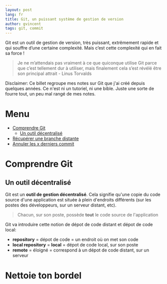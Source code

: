 ```yaml
---
layout: post
lang: fr
title: Git, un puissant système de gestion de version
author: gvincent
tags: git, commit
---
```


Git est un outil de gestion de version, très puissant, extrêmement rapide et qui souffre d’une certaine complexité.
Mais c’est cette complexité qui en fait sa force !

> Je ne m’attendais pas vraiment à ce que quiconque utilise Git parce que c’est tellement dur à utiliser,
mais finalement cela s’est révélé être son principal attrait - Linus Torvalds

<!--more-->

<p class="bg-warning">
Disclaimer: Ce billet regroupe mes notes sur Git que j'ai créé depuis quelques années. Ce n'est ni un tutoriel,
ni une bible. Juste une sorte de fourre tout, un peu mal rangé de mes notes.
</p>



# Menu

  * [Comprendre Git](#understand_git)
    * [Un outil décentralisé](#decentralized)
  * [Récupérer une branche distante](#get_remote_branch)
  * [Annuler les x derniers commit](#x_derniers_commits)

# Comprendre Git <a name="understand_git"></a>

## Un outil décentralisé <a name="decentralized"></a>

Git est un **outil de gestion décentralisé**. Cela signifie qu'une copie du code source d'une application est
située à plein d'endroits différents (sur les postes des développeurs, sur un serveur distant, etc).

> Chacun, sur son poste, possède **tout** le code source de l'application

Git va introduire cette notion de dépot de code distant et dépot de code local:

  * **repository** = dépot de code = un endroit où on met son code
  * **local repository** = **local** = dépot de code local, sur son poste
  * **remote** = éloigné = correspond à un dépot de code distant, sur un serveur


# Nettoie ton bordel <a name="x_derniers_commits"></a>

